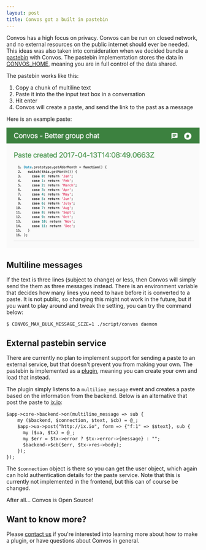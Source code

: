 ```yaml
---
layout: post
title: Convos got a built in pastebin
---
```


Convos has a high focus on privacy. Convos can be run on closed network, and
no external resources on the public internet should ever be needed. This ideas
was also taken into consideration when we decided bundle a
[pastebin](https://github.com/Nordaaker/convos/pull/329) with Convos. The
pastebin implementation stores the data in
[CONVOS_HOME](/doc/config.html#convos_home), meaning you are
in full control of the data shared.

<!--more-->

The pastebin works like this:

1. Copy a chunk of multiline text
2. Paste it into the the input text box in a conversation
3. Hit enter
4. Convos will create a paste, and send the link to the past as a message

Here is an example paste:

![Example paste](/public/screenshots/2017-05-09-pastebin.png)

## Multiline messages

If the text is three lines (subject to change) or less, then Convos will
simply send the them as three messages instead. There is an environment variable
that decides how many lines you need to have before it is converted to a paste.
It is not public, so changing this might not work in the future, but if you want
to play around and tweak the setting, you can try the command below:

    $ CONVOS_MAX_BULK_MESSAGE_SIZE=1 ./script/convos daemon

## External pastebin service

There are currently no plan to implement support for sending a paste to an
external service, but that doesn't prevent you from making your own. The
pastebin is implemented as a
[plugin](https://github.com/Nordaaker/convos/blob/master/lib/Convos/Plugin/Paste.pm),
meaning you can create your own and load that instead.

The plugin simply listens to a `multiline_message` event and creates a paste
based on the information from the backend. Below is an alternative that post
the paste to [ix.io](http://ix.io/):

    $app->core->backend->on(multiline_message => sub {
        my ($backend, $connection, $text, $cb) = @_;
        $app->ua->post("http://ix.io", form => {"f:1" => $$text}, sub {
          my ($ua, $tx) = @_;
          my $err = $tx->error ? $tx->error->{message} : "";
          $backend->$cb($err, $tx->res->body);
        });
    });

The `$connection` object is there so you can get the user object, which again
can hold authentication details for the paste service. Note that this is
currently not implemented in the frontend, but this can of course be changed.

After all... Convos is Open Source!

## Want to know more?

Please [contact us](/doc/#get-in-touch) if you're interested into learning
more about how to make a plugin, or have questions about Convos in general.
